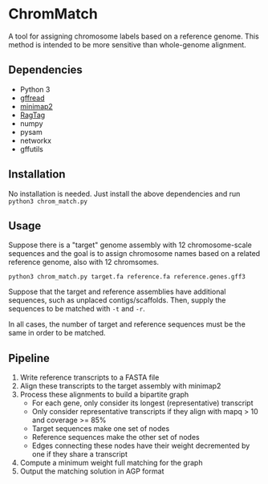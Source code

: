 # ChromMatch

A tool for assigning chromosome labels based on a reference genome. This method is intended to be more sensitive than whole-genome alignment.

## Dependencies
- Python 3
- [gffread](http://ccb.jhu.edu/software/stringtie/gff.shtml#gffread)
- [minimap2](https://github.com/lh3/minimap2)
- [RagTag](https://github.com/malonge/RagTag)
- numpy
- pysam
- networkx
- gffutils

## Installation
No installation is needed. Just install the above dependencies and run `python3 chrom_match.py`

## Usage
Suppose there is a "target" genome assembly with 12 chromosome-scale sequences and the goal is to assign chromosome names based on a related reference genome, also with 12 chromsomes.

```
python3 chrom_match.py target.fa reference.fa reference.genes.gff3
```

Suppose that the target and reference assemblies have additional sequences, such as unplaced contigs/scaffolds. Then, supply the sequences to be matched with `-t` and `-r`.

In all cases, the number of target and reference sequences must be the same in order to be matched.

## Pipeline
1. Write reference transcripts to a FASTA file
2. Align these transcripts to the target assembly with minimap2
3. Process these alignments to build a bipartite graph
    - For each gene, only consider its longest (representative) transcript
    - Only consider representative transcripts if they align with mapq > 10 and coverage >= 85%
    - Target sequences make one set of nodes
    - Reference sequences make the other set of nodes
    - Edges connecting these nodes have their weight decremented by one if they share a transcript
4. Compute a minimum weight full matching for the graph
5. Output the matching solution in AGP format
